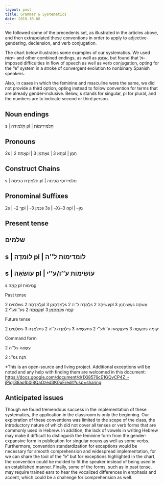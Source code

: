 ```yaml
---
layout: post
title: Grammar & Systematics
date: 2018-10-08
---
```

We followed some of the precedents set, as illustrated in the articles above, and then extrapolated these conventions in order to apply to adjective- gendering, declension, and verb conjugation.

The chart below illustrates some examples of our systematics. We used ִימוֹת– and other combined endings, as well as אָתֶמֵן, but found that וֹל– imposed difficulties in flow of speech as well as verb conjugation, opting for the “e” system in a stroke of convergent evolution to nonbinary Spanish speakers.

Also, in cases in which the feminine and masculine were the same, we did not provide a third option, opting instead to follow convention for terms that are already gender-inclusive. Below, s stands for singular, pl for plural, and the numbers are to indicate second or third person.

Noun endings
-----------
s | תָלמִידֶה
pl | תָלמִידִימוֹת


Pronouns
----------
2s | אָתֶה
2pl | אָתֶמֵן
3s | הֶא
3pl | הֶמֵן

Construct Chains
------------------
s | תָלמִידֶת הָכִּיתַה
pl | תָלמִידוֹתֶי הָכִּיתַה

Pronominal Suffixes
---------------------
2s | -ךֵ
2pl | -כֶמֵן
3s
3s | –ֶX/–הֶ
3pl | –ָמַן

Present tense
---------------
שלמים
-------
s | לוֹמדֶה
pl | לוֹמדִימוֹת
ל’’ה
-----------
s | עוֹשׂאַה
pl | עוֹשִׂימוֹת
ע’’ו/ע’’י
---------
s
קָמֶה
pl
קָמִימוֹת

Past tense

שלמים
2s
לָמַדְתֶה
2pl
לָמַדְתֶמֵן
3s
לָמְדֶה
ל’’ה
2s
עָשִׂיתֶה
2pl
עָשִׂיתֶמֵן
3s
עָשׂתֶה
ע’’ו/ע’’י
2s
קָמְתֶה
2pl
קָמְתֶמֵן
3s
קָמֶה


Future tense

שלמים
2s
תִּלְמְדֶה
3s
ילְמדֶה
ל’’ה
2s
תּעָשֶׂאה
3s
יעעֲשֶׂאה
ע’’ו/ע’’י
2s
תָּקוּמֶה
3s
יקוּמה

Command form

ל’’ה
2s
עָשֶאַה


פ’’נ
2s
תנֶה

*This is an open-source and living project. Additional exceptions will be noted and any help with finding them are welcomed in this document: https://docs.google.com/document/d/1Xi8576cE1GQvCP4Z_-jPigr38ao1b0j8QaOzed3K0uE/edit?usp=sharing

## Anticipated issues
Though we found tremendous success in the implementation of these systematics, the application in the classroom is only the beginning. Our exploration of these conventions was limited to the scope of the class, the introductory nature of which did not cover all tenses or verb forms that are commonly used in Hebrew. In addition, the lack of vowels in writing Hebrew may make it difficult to distinguish the feminine form from the gender-expansive form in publication for singular nouns as well as some verbs. Furthermore, convention standardization for exceptions would be necessary for smooth comprehension and widespread implementation, for we can share the tool of the  “e” but for exceptions highlighted in the chart, the convention could be molded to fit the speaker instead of being used in an established manner. Finally, some of the forms, such as in past tense, may require trained ears to hear the vocalized differences in emphasis and accent, which could be a challenge for comprehension as well.

